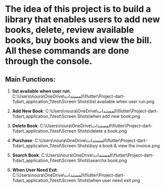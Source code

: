 # The idea of ​​this project is to build a library that enables users to add new books, delete, review available books, buy books and view the bill. All these commands are done through the console.




## Main Functions:


1. **list available when user run**: 
C:\Users\noura\OneDrive\المستندات\flutter\Project-dart-1\dart_application_1\test\Screen Shots\list available when user run.png

2. **Add New Book**: 
C:\Users\noura\OneDrive\المستندات\flutter\Project-dart-1\dart_application_1\test\Screen Shots\when add new book.png

3. **Delete Book**: 
C:\Users\noura\OneDrive\المستندات\flutter\Project-dart-1\dart_application_1\test\Screen Shots\delete a book.png

4. **Purchase**:
C:\Users\noura\OneDrive\المستندات\flutter\Project-dart-1\dart_application_1\test\Screen Shots\buy a book & view the invoice.png

5. **Search Book**: 
C:\Users\noura\OneDrive\المستندات\flutter\Project-dart-1\dart_application_1\test\Screen Shots\searcha book.png

6. **When User Need Exit**: 
C:\Users\noura\OneDrive\المستندات\flutter\Project-dart-1\dart_application_1\test\Screen Shots\when user need exit.png
